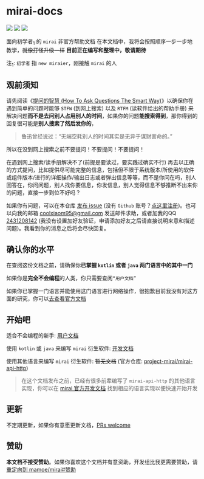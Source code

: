 # mirai-docs
[![](https://img.shields.io/badge/核心-mamoe/mirai-blue)](https://github.com/mamoe/mirai) [![](https://img.shields.io/badge/控制台-mamoe/mirai--console-blue)](https://github.com/mamoe/mirai-console) [![](https://img.shields.io/badge/HTTP接口实现-project--mirai/mirai--api--http-blue)](https://github.com/project-mirai/mirai-api-http)

面向初学者<sub>1</sub> 的 `mirai` 非官方帮助文档
在本文档中，我将会按照顺序一步一步地教学，~~就像打怪升级一样~~
**目前正在编写和整理中，敬请期待**

注<sub>1</sub>: `初学者` 指 `new miraier`，刚接触 `mirai` 的人

## 观前须知

请先阅读《[提问的智慧 (How To Ask Questions The Smart Way)](https://github.com/ryanhanwu/How-To-Ask-Questions-The-Smart-Way/blob/main/README-zh_CN.md#提问的智慧)》以确保你在遇到简单的问题时能够 `STFW` (到网上搜索) 以及 `RTFM` (读软件给出的帮助手册) 来解决问题**而不是去问别人占用别人的时间**，如果你的问题**能搜索得到**，那你得到的回复很可能是**别人搜索了然后发你的**，

> 鲁迅曾经说过：“无端空耗别人的时间其实是无异于谋财害命的。”

所以在没到网上搜索之前不要提问！不要提问！不要提问！

在遇到网上搜索/读手册解决不了(前提是要读过，要实践过确实不行) 再去以正确的方式提问，比如提供尽可能完整的信息，包括但不限于系统版本/所使用的软件或组件版本/进行的详细操作/输出日志或者弹出信息等等，而不是你问在吗，别人回答在，你问问题，别人找你要信息，你发信息，别人觉得信息不够推断不出来你的问题，直接一步到位不好吗？

如果你有问题，可以在本仓库 [发布 issue](https://github.com/MrXiaoM/mirai-docs/issues/new) (没有 `Github` 账号？[点这里注册](https://github.com/signup))。也可以向我的邮箱 coolxiaom95@gmail.com 发送邮件求助，或者加我的QQ [2431208142](http://wpa.qq.com/msgrd?v=3&uin=2431208142&site=qq&menu=yes) (我没有设置加好友验证，申请添加好友之后请直接说明来意和描述问题)。我看到你的消息之后将会尽快回复。

## 确认你的水平

在查阅这份文档之前，请确保你**已掌握 `kotlin` 或者 `java` 两门语言中的其中一门**

如果你是**完全不会编程**的人类，你只需要查阅`“用户文档”`

如果你已掌握一门语言并能使用这门语言进行网络操作，很抱歉目前我没有对这方面的研究，你可以[去查看官方文档](https://github.com/project-mirai/mirai-api-http#%E6%96%87%E6%A1%A3)

## 开始吧

适合不会编程的新手: [用户文档](docs/noob.md#用户文档)

使用 `kotlin` 或 `java` 来编写 `mirai` 衍生软件: [开发文档](docs/README.md)

使用其他语言来编写 `mirai` 衍生软件: ~~暂无文档~~ (官方仓库: [project-mirai/mirai-api-http](https://github.com/project-mirai/mirai-api-http))

> 在这个文档发布之前，已经有很多前辈编写了 `mirai-api-http` 的其他语言实现，你可以在 [mirai 官方开发文档](https://github.com/mamoe/mirai/blob/dev/docs/README.md#http-接口) 找到相应的语言实现以便快速开始开发

## 更新

不定期更新，如果你有意愿更新文档，[PRs welcome](https://github.com/MrXiaoM/mirai-docs/pulls)

## 赞助

**本文档不接受赞助**。如果你喜欢这个文档并有意资助，开发组比我更需要赞助，请[重定向到 mamoe/mirai#赞助](https://github.com/mamoe/mirai#%E8%B5%9E%E5%8A%A9)

